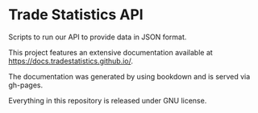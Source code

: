 # Trade Statistics API

Scripts to run our API to provide data in JSON format.

This project features an extensive documentation available at https://docs.tradestatistics.github.io/.

The documentation was generated by using bookdown and is served via gh-pages.

Everything in this repository is released under GNU license.
